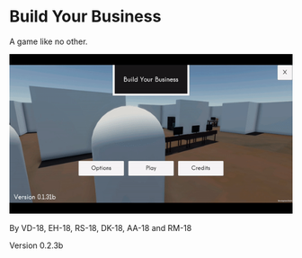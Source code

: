 # Build Your Business
A game like no other.

![Gameplay](MenuGIF.gif)

By VD-18, EH-18, RS-18, DK-18, AA-18 and RM-18

Version 0.2.3b
